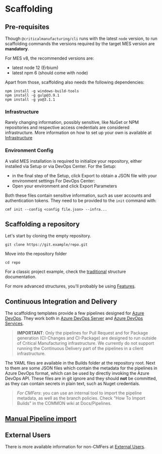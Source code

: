 # Scaffolding

## Pre-requisites

Though `@criticalmanufacturing/cli` runs with the latest `node` version, to run scaffolding commands the versions required by the target MES version are __mandatory__.

For MES v8, the recommended versions are:

- latest node 12 (Erbium)
- latest npm 6 (should come with node)

Apart from those, scaffolding also needs the following dependencies:
```
npm install -g windows-build-tools
npm install -g gulp@3.9.1
npm install -g yo@3.1.1
```

### Infrastructure
Rarely changing information, possibly sensitive, like NuGet or NPM repositories and respective access credentials are considered infrastructure. More information on how to set up your own is available at [Infrastructure](./infrastructure.md)

### Environment Config
A valid MES installation is required to initialize your repository, either installed via Setup or via DevOps Center.
For the Setup:
- in the final step of the Setup, click Export to obtain a JSON file with your environment settings
For DevOps Center:
- Open your environment and click Export Parameters

Both these files contain sensitive information, such as user accounts and authentication tokens. They need to be provided to the `init` command with:
```
cmf init --config <config file.json> --infra...
```

## Scaffolding a repository
Let's start by cloning the empty repository. 

```
git clone https://git.example/repo.git
```

Move into the repository folder

```
cd repo
```

For a classic project example, check the [traditional](./single.md) structure documentation.

For more advanced structures, you'll probably be using [Features](./features.md).



## Continuous Integration and Delivery
The scaffolding templates provide a few pipelines designed for [Azure DevOps](https://dev.azure.com/). They work both in [Azure DevOps Server](https://azure.microsoft.com/en-us/services/devops/server/) and [Azure DevOps Services](https://dev.azure.com/).

> **IMPORTANT**: Only the pipelines for Pull Request and for Package generation (CI-Changes and CI-Package) are designed to run outside of Critical Manufacturing infrastructure. We currently do not support running the Continuous Delivery part of the pipelines in a client infrastructure.

The YAML files are available in the Builds folder at the repository root. Next to them are some JSON files which contain the metadata for the pipelines in Azure DevOps format, which can be used by directly invoking the Azure DevOps API. These files are in git ignore and they should **not** be committed, as they can contain secrets in plain text, such as Nuget credentials.

> _For CMFers_: you can use an internal tool to import the pipeline metadata, as well as the branch policies. Check "How To Import Builds" in the COMMON wiki at Docs/Pipelines.

## [Manual Pipeline import](./pipeline_import.md)

## External Users
There is more available information for non-CMFers at [External Users](./external.md).